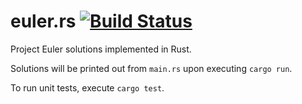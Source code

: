 # euler.rs [![Build Status](https://travis-ci.com/jaredgorski/euler.rs.svg?branch=master)](https://travis-ci.com/jaredgorski/euler.rs)

Project Euler solutions implemented in Rust.

Solutions will be printed out from `main.rs` upon executing `cargo run`.

To run unit tests, execute `cargo test`.

